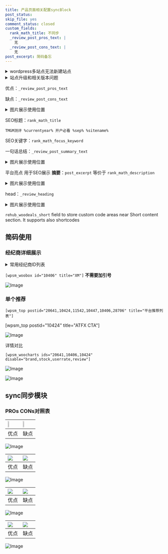 ```yaml
---
title: 产品页面相关配置syncBlock
post_status: 
skip_file: yes
comment_status: closed
custom_fields:
  rank_math_title: 不同步
  _review_post_pros_text: |
    无
  _review_post_cons_text: |
    无
post_excerpt: 简码备忘
---
```

<details><summary>wordpress多站点无法新建站点</summary>

<li>和报错需要清理cookies一样的原因</li>
<li>wp-config.php里面<code>define( 'SUBDOMAIN_INSTALL', false );//子域名安装</code></li>
<li>新建子站点是用<code>define( 'SUBDOMAIN_INSTALL', true);//子域名安装</code> 完成以后，改成<code>false</code></li>
</details>

<details><summary>站点升级和相关版本问题</summary>

<p>wordpress：5.9.9
woocommerce：7.5.1
出现问题的地方：主题选项里面>><strong>Product layout >>compact style</strong></p>
<p>如何出现没有用过的字段 导致无法保存。先导出配置 然后进行修改，后面再次恢复即可。</p>
<p>出现部分字段无法显示时，需要返回默认布局后，对产品进行保存就好了。</p>
<p></p>
</details>

优点：`_review_post_pros_text`

缺点：`_review_post_cons_text`

<details><summary>图片展示使用位置</summary>

<img src="https://prod-files-secure.s3.us-west-2.amazonaws.com/39ed1227-6d7d-4570-be36-9ccd4a2c4241/f51d3d83-55d4-4bdf-9604-f37ec77ab556/Untitled.png?X-Amz-Algorithm=AWS4-HMAC-SHA256&X-Amz-Content-Sha256=UNSIGNED-PAYLOAD&X-Amz-Credential=ASIAZI2LB4663LDB4ISK%2F20250621%2Fus-west-2%2Fs3%2Faws4_request&X-Amz-Date=20250621T045520Z&X-Amz-Expires=3600&X-Amz-Security-Token=IQoJb3JpZ2luX2VjEOP%2F%2F%2F%2F%2F%2F%2F%2F%2F%2FwEaCXVzLXdlc3QtMiJHMEUCIQC%2BbahHyEObDQ%2FuGxJ35v0MT8MgWu0iYaeTPqca99anqQIgP18AbRlgAkFveJaCU1MI%2BPRAfZ9oUanvdrLCngT0UnkqiAQIzP%2F%2F%2F%2F%2F%2F%2F%2F%2F%2FARAAGgw2Mzc0MjMxODM4MDUiDKcRATapfir9%2F%2BDEhircA5bWRH%2FWKWkbQt%2Fij56xSyyq2DqqtA1PmY1FIav6KHcPxD2DUdFWGfXQQXaq523tAIZSmbwLQrc2lNwnUG0lgVR236F4b7K74wuRobI0SnJLMj2KhI73ilN4F%2FR3ZXwz%2Ba4SwhWLn2QnIRMWj9c028jXrZb%2Bv2X%2B3Z2a1TYS5Djy4J1E%2FGtcAJpiIJxlqSFXcJF%2B1Wk13OV08eJL%2BEzw2RDqzyaCCySptBfun2Mp5cBfIs%2FI2YXs2FuTeB174ORft2E1p30GaCfae9%2BmTpCNLO%2B%2FhUbCxmJrPN3ylIkisZROlf8zRbhzAskI8VukAeGjIsHxJJIF82k%2FRvoJaAZneOJWIaRJo8QtRRCGntHNJ44VPfXYi1e6gDYPMnii5l7ch0nDBRSQGAajM2yrrjABbd2enUIXizk88SKBrJ7wivhjqRZmaLB4RrKVH2vVwHRu1%2BG1nCWP0Q55edEtMdc10YUEVd6yhJNreaS2aSIeU4Ngzp0cNOV9vacRenkVEMepi7xYQ9DguXQNfmHy0eGp9UY27T%2FvMaQD2ELTEF1K7FpxuXleHtav3NlXqOA%2F7iiuRNmmm7yppWTWEjWPcO6YJmeJ7R1o7VmISl8s7VEORdTfp%2FonpuvWctvKFPDtMIXA2MIGOqUBgYUB9Tr6V%2FgHn%2F3pm5YPkDyIQUqoYzaviOJPyV8B5t8z7zakyYetW0%2B0oiQ2kkAH6Pc0YZxiVNvaMvx8Rhriu3%2BjOFLku16o1OO0avVsixVPFbGGGPNsONNhoCtKuetNMmLcHmkNdmKH2NuHg1LYR52ZU0%2BNO6Fl7xQzwi6gRbFTJHHgAEX8YjAob2LqeWCqeAtnZZTPUbpQbOFQF80buDYLjrBf&X-Amz-Signature=eb63570a4159355fdb77d6726033023c22edeafa50e0fe1db252fbb8bd335f84&X-Amz-SignedHeaders=host&x-amz-checksum-mode=ENABLED&x-id=GetObject" alt="Image">
</details>

SEO标题：`rank_math_title`

`TMGM测评 %currentyear% 开户必看 %sep% %sitename%`

SEO关键字：`rank_math_focus_keyword`

一句话总结：`_review_post_summary_text`

<details><summary>图片展示使用位置</summary>

<img src="https://prod-files-secure.s3.us-west-2.amazonaws.com/39ed1227-6d7d-4570-be36-9ccd4a2c4241/4b96a922-296c-4f4e-8630-d1c870cbce01/Untitled.png?X-Amz-Algorithm=AWS4-HMAC-SHA256&X-Amz-Content-Sha256=UNSIGNED-PAYLOAD&X-Amz-Credential=ASIAZI2LB4666PHCNW4U%2F20250621%2Fus-west-2%2Fs3%2Faws4_request&X-Amz-Date=20250621T045520Z&X-Amz-Expires=3600&X-Amz-Security-Token=IQoJb3JpZ2luX2VjEOP%2F%2F%2F%2F%2F%2F%2F%2F%2F%2FwEaCXVzLXdlc3QtMiJHMEUCIQDnOMhjYy%2Fe5pDIJ3s7aD9Ph7Dv%2BT0DivCXooNBIixvQQIgCrvYNERw5v11R77Gvbh8zGUv%2FC0HQ8qI61%2Fy%2BjsIkI4qiAQIzP%2F%2F%2F%2F%2F%2F%2F%2F%2F%2FARAAGgw2Mzc0MjMxODM4MDUiDOL2pU1tntSJbfkWxircA7ARcnx6boYgfiJG%2B8KVeD5ZIIftHtfhrHql8djma7dPUDFzIYQSxM4Og5oaSQXgHAMuedQYyOQbTbp6wJA1lfaqFuOzaf2PQCX09rb33sTfM0r5KPVKvF4n%2BJmrA5VjBjlb1%2FmvOPksq3xwMa3QzvkCHbOB01Bg9n1471ZCgV%2BKOlihKDA6Md1Iccl9pYKyVz%2F0LXWot2e0uS4BOYNdtQbhOfYowuQMB0M%2BTC%2BSvWS0ZX6f%2Bjrr%2FfgyYY%2BJUnstp5fcgn5TJoyFZBabcyw%2BEHKWq03q7sUCH4mgyzSB0%2BjuVvPOyi8bZ2ZJlDoISFnRUngSMcUK5io8j9rQXi%2BkGI955AH%2BSrWT4otRcF7a6gINSxM3UvJFfhivAj%2FNWE1LeVGjl8k004qeOrZvPOSOGx501%2BcYIAfC07z1wDpY1WD1YIUHdQbtO9r%2BZOP%2BGlaW3fTtZk%2FyeAgbuZAOx5J5RN6zRXbywbnYb%2F4%2FbY5A9nGad6UaHaAiCxI2CrBoTsP4S1r9AMQIc4eXo0pb3W%2BeQVf2DyJCE%2FmEkZkmy6ISHHBBbWsCT3ONvjv0w7UGk3M7JRHl8SmN4LigWZ3urFrtB8WjM1ypMmBo67fJ%2F7QWd6ifQ200ldXn2OwMGcRSMLS%2F2MIGOqUBdm3y4jF5MkOW0wu5vnhzfNwiyUoFytWM7Hnnds1xTXEh9jDZMr0kmDkDt05NyqOBpquFOITbqI%2FOBpG%2BhsJMHSz6nmzX4m2bfBZJHs3uBp%2BlqwDl%2F%2BM8%2B5qt%2FSqYcakCE2B8uc5y2arDeg%2FCwEcDkvj7PvWGZD4sg7HEelHSkvlwrlPU%2BAJlxkCYWFRDYTm%2FPkupjyngU0gnTdqU21qfWahwxbTz&X-Amz-Signature=bdd9e339493a60dca730ce7dc607575661b2b5846dbaa3672776f10d5f00a116&X-Amz-SignedHeaders=host&x-amz-checksum-mode=ENABLED&x-id=GetObject" alt="Image">
</details>

平台亮点 用于SEO展示 **摘要**：`post_excerpt`  等价于 `rank_math_description`

<details><summary>图片展示使用位置</summary>

<img src="https://prod-files-secure.s3.us-west-2.amazonaws.com/39ed1227-6d7d-4570-be36-9ccd4a2c4241/1ee11f63-b60a-4dfe-a7a7-d58ff23b5d88/Untitled.png?X-Amz-Algorithm=AWS4-HMAC-SHA256&X-Amz-Content-Sha256=UNSIGNED-PAYLOAD&X-Amz-Credential=ASIAZI2LB466VPGQBG2G%2F20250621%2Fus-west-2%2Fs3%2Faws4_request&X-Amz-Date=20250621T045520Z&X-Amz-Expires=3600&X-Amz-Security-Token=IQoJb3JpZ2luX2VjEOP%2F%2F%2F%2F%2F%2F%2F%2F%2F%2FwEaCXVzLXdlc3QtMiJHMEUCIQCi4PhcG8cGNwEBDYl0CLXV6bdbAp7Boj14lQZjKYqXfQIgJk%2FEEMYyc7p2ymlAPLtnmBS4qawSz9S77ZHGbhDJfawqiAQIzP%2F%2F%2F%2F%2F%2F%2F%2F%2F%2FARAAGgw2Mzc0MjMxODM4MDUiDNf0O%2BFSuE%2BRROEYWSrcA9srKr8jIvAhDVkok7e7wZTMJaoKlqpX0jVL3lNzr3CAnYCQVGKISeprLoByhPcx4T3mWR6pantLmGtup%2FQqGT5kju%2FvJUwDHM%2Bxxo%2FsAbeonesvdw1ZUuSPNmmRLSxMLzcRlJOZGmqyT1Ssr1OAQjd9G04d2uS4srk5Y%2B5UAEzxGoyySDHeWeQxDkgel2SOM5kzY1SqojNk41vtero0WfbPH4ZJoKy9ouoTeVXaV53lkTBjZsS3sVfKfWwY32tXCjRVAmWTF%2B%2B9RklIPDXK73Jry4PBferY1nWJPfJ1URZ9NWqxTPd9TYk54sjS%2FFkqsko2r62zqKsejjT6uDc3bIJewNK0qJVZN66CAyyo%2FmM0Va0%2BK0CvNxPVI7K4cz29ww2rXY6G5WvKrMSVG0Ld96L%2FODjaJ8iFLYgVxXN440ilc%2BB7e0ZYp%2FLe0QMd01fA2v1n3JLOlWqwi3Vs0WXJ68592FGOOGR4LeJWCu7pCS32VHSTY1fV20rnw47jWtYv063h%2B4YF2rv7VJT647MY8%2F1zTYlyOG3zvOKHYmK9H1TvDf2oQpur5EcT0bzd9LXnQf9zGFL09q17dLv1Z63g%2BtlEjK6cqbpv5RWIPGSgrEB50lj3dQmbVZgsGhW3MIW%2F2MIGOqUBWMr0PEuEnI0gloxhUXh3cxiX9x10XuP66GtVcqjPAwN7WPl6snsAZZQ1n0K8enytrd12z8a8RE%2FXhAeLm30YQPhsCwFUGESO7wUnva8OOQ5GsKH5E8k60C5SiuR7U05sBPsqjHymCSvg7h3Vn50P8tPMKX3rcuq0%2BfALb6Cd%2FOj7YikBbFX%2BEO1RJvXSVEwpy8rE47ZR322KTqG%2BZYOqBeym3YBL&X-Amz-Signature=dd6d3de6231ba2e0045a83fb9f4529e367cac0bfb011d4abd5f74398179aa4e9&X-Amz-SignedHeaders=host&x-amz-checksum-mode=ENABLED&x-id=GetObject" alt="Image">
<img src="https://prod-files-secure.s3.us-west-2.amazonaws.com/39ed1227-6d7d-4570-be36-9ccd4a2c4241/ad4118b5-78d8-4fbe-801e-3b29b5d99c01/Untitled.png?X-Amz-Algorithm=AWS4-HMAC-SHA256&X-Amz-Content-Sha256=UNSIGNED-PAYLOAD&X-Amz-Credential=ASIAZI2LB466VPGQBG2G%2F20250621%2Fus-west-2%2Fs3%2Faws4_request&X-Amz-Date=20250621T045520Z&X-Amz-Expires=3600&X-Amz-Security-Token=IQoJb3JpZ2luX2VjEOP%2F%2F%2F%2F%2F%2F%2F%2F%2F%2FwEaCXVzLXdlc3QtMiJHMEUCIQCi4PhcG8cGNwEBDYl0CLXV6bdbAp7Boj14lQZjKYqXfQIgJk%2FEEMYyc7p2ymlAPLtnmBS4qawSz9S77ZHGbhDJfawqiAQIzP%2F%2F%2F%2F%2F%2F%2F%2F%2F%2FARAAGgw2Mzc0MjMxODM4MDUiDNf0O%2BFSuE%2BRROEYWSrcA9srKr8jIvAhDVkok7e7wZTMJaoKlqpX0jVL3lNzr3CAnYCQVGKISeprLoByhPcx4T3mWR6pantLmGtup%2FQqGT5kju%2FvJUwDHM%2Bxxo%2FsAbeonesvdw1ZUuSPNmmRLSxMLzcRlJOZGmqyT1Ssr1OAQjd9G04d2uS4srk5Y%2B5UAEzxGoyySDHeWeQxDkgel2SOM5kzY1SqojNk41vtero0WfbPH4ZJoKy9ouoTeVXaV53lkTBjZsS3sVfKfWwY32tXCjRVAmWTF%2B%2B9RklIPDXK73Jry4PBferY1nWJPfJ1URZ9NWqxTPd9TYk54sjS%2FFkqsko2r62zqKsejjT6uDc3bIJewNK0qJVZN66CAyyo%2FmM0Va0%2BK0CvNxPVI7K4cz29ww2rXY6G5WvKrMSVG0Ld96L%2FODjaJ8iFLYgVxXN440ilc%2BB7e0ZYp%2FLe0QMd01fA2v1n3JLOlWqwi3Vs0WXJ68592FGOOGR4LeJWCu7pCS32VHSTY1fV20rnw47jWtYv063h%2B4YF2rv7VJT647MY8%2F1zTYlyOG3zvOKHYmK9H1TvDf2oQpur5EcT0bzd9LXnQf9zGFL09q17dLv1Z63g%2BtlEjK6cqbpv5RWIPGSgrEB50lj3dQmbVZgsGhW3MIW%2F2MIGOqUBWMr0PEuEnI0gloxhUXh3cxiX9x10XuP66GtVcqjPAwN7WPl6snsAZZQ1n0K8enytrd12z8a8RE%2FXhAeLm30YQPhsCwFUGESO7wUnva8OOQ5GsKH5E8k60C5SiuR7U05sBPsqjHymCSvg7h3Vn50P8tPMKX3rcuq0%2BfALb6Cd%2FOj7YikBbFX%2BEO1RJvXSVEwpy8rE47ZR322KTqG%2BZYOqBeym3YBL&X-Amz-Signature=d3efc40976cd88d3ff1c4fbce299882648a087676a4cf1968b476576dc2b24d5&X-Amz-SignedHeaders=host&x-amz-checksum-mode=ENABLED&x-id=GetObject" alt="Image">
<img src="https://prod-files-secure.s3.us-west-2.amazonaws.com/39ed1227-6d7d-4570-be36-9ccd4a2c4241/a38cf7c9-a79c-4b64-9e94-13589fe0758b/Untitled.png?X-Amz-Algorithm=AWS4-HMAC-SHA256&X-Amz-Content-Sha256=UNSIGNED-PAYLOAD&X-Amz-Credential=ASIAZI2LB466VPGQBG2G%2F20250621%2Fus-west-2%2Fs3%2Faws4_request&X-Amz-Date=20250621T045520Z&X-Amz-Expires=3600&X-Amz-Security-Token=IQoJb3JpZ2luX2VjEOP%2F%2F%2F%2F%2F%2F%2F%2F%2F%2FwEaCXVzLXdlc3QtMiJHMEUCIQCi4PhcG8cGNwEBDYl0CLXV6bdbAp7Boj14lQZjKYqXfQIgJk%2FEEMYyc7p2ymlAPLtnmBS4qawSz9S77ZHGbhDJfawqiAQIzP%2F%2F%2F%2F%2F%2F%2F%2F%2F%2FARAAGgw2Mzc0MjMxODM4MDUiDNf0O%2BFSuE%2BRROEYWSrcA9srKr8jIvAhDVkok7e7wZTMJaoKlqpX0jVL3lNzr3CAnYCQVGKISeprLoByhPcx4T3mWR6pantLmGtup%2FQqGT5kju%2FvJUwDHM%2Bxxo%2FsAbeonesvdw1ZUuSPNmmRLSxMLzcRlJOZGmqyT1Ssr1OAQjd9G04d2uS4srk5Y%2B5UAEzxGoyySDHeWeQxDkgel2SOM5kzY1SqojNk41vtero0WfbPH4ZJoKy9ouoTeVXaV53lkTBjZsS3sVfKfWwY32tXCjRVAmWTF%2B%2B9RklIPDXK73Jry4PBferY1nWJPfJ1URZ9NWqxTPd9TYk54sjS%2FFkqsko2r62zqKsejjT6uDc3bIJewNK0qJVZN66CAyyo%2FmM0Va0%2BK0CvNxPVI7K4cz29ww2rXY6G5WvKrMSVG0Ld96L%2FODjaJ8iFLYgVxXN440ilc%2BB7e0ZYp%2FLe0QMd01fA2v1n3JLOlWqwi3Vs0WXJ68592FGOOGR4LeJWCu7pCS32VHSTY1fV20rnw47jWtYv063h%2B4YF2rv7VJT647MY8%2F1zTYlyOG3zvOKHYmK9H1TvDf2oQpur5EcT0bzd9LXnQf9zGFL09q17dLv1Z63g%2BtlEjK6cqbpv5RWIPGSgrEB50lj3dQmbVZgsGhW3MIW%2F2MIGOqUBWMr0PEuEnI0gloxhUXh3cxiX9x10XuP66GtVcqjPAwN7WPl6snsAZZQ1n0K8enytrd12z8a8RE%2FXhAeLm30YQPhsCwFUGESO7wUnva8OOQ5GsKH5E8k60C5SiuR7U05sBPsqjHymCSvg7h3Vn50P8tPMKX3rcuq0%2BfALb6Cd%2FOj7YikBbFX%2BEO1RJvXSVEwpy8rE47ZR322KTqG%2BZYOqBeym3YBL&X-Amz-Signature=b51eb6d31cc5f4e0f235cdcb5d40b9fc1c47fb1aa705b585b7259da119afc0c0&X-Amz-SignedHeaders=host&x-amz-checksum-mode=ENABLED&x-id=GetObject" alt="Image">
<img src="https://prod-files-secure.s3.us-west-2.amazonaws.com/39ed1227-6d7d-4570-be36-9ccd4a2c4241/7da6fc1e-d2ac-42ae-8c75-cb5749aa18f6/Untitled.png?X-Amz-Algorithm=AWS4-HMAC-SHA256&X-Amz-Content-Sha256=UNSIGNED-PAYLOAD&X-Amz-Credential=ASIAZI2LB466VPGQBG2G%2F20250621%2Fus-west-2%2Fs3%2Faws4_request&X-Amz-Date=20250621T045520Z&X-Amz-Expires=3600&X-Amz-Security-Token=IQoJb3JpZ2luX2VjEOP%2F%2F%2F%2F%2F%2F%2F%2F%2F%2FwEaCXVzLXdlc3QtMiJHMEUCIQCi4PhcG8cGNwEBDYl0CLXV6bdbAp7Boj14lQZjKYqXfQIgJk%2FEEMYyc7p2ymlAPLtnmBS4qawSz9S77ZHGbhDJfawqiAQIzP%2F%2F%2F%2F%2F%2F%2F%2F%2F%2FARAAGgw2Mzc0MjMxODM4MDUiDNf0O%2BFSuE%2BRROEYWSrcA9srKr8jIvAhDVkok7e7wZTMJaoKlqpX0jVL3lNzr3CAnYCQVGKISeprLoByhPcx4T3mWR6pantLmGtup%2FQqGT5kju%2FvJUwDHM%2Bxxo%2FsAbeonesvdw1ZUuSPNmmRLSxMLzcRlJOZGmqyT1Ssr1OAQjd9G04d2uS4srk5Y%2B5UAEzxGoyySDHeWeQxDkgel2SOM5kzY1SqojNk41vtero0WfbPH4ZJoKy9ouoTeVXaV53lkTBjZsS3sVfKfWwY32tXCjRVAmWTF%2B%2B9RklIPDXK73Jry4PBferY1nWJPfJ1URZ9NWqxTPd9TYk54sjS%2FFkqsko2r62zqKsejjT6uDc3bIJewNK0qJVZN66CAyyo%2FmM0Va0%2BK0CvNxPVI7K4cz29ww2rXY6G5WvKrMSVG0Ld96L%2FODjaJ8iFLYgVxXN440ilc%2BB7e0ZYp%2FLe0QMd01fA2v1n3JLOlWqwi3Vs0WXJ68592FGOOGR4LeJWCu7pCS32VHSTY1fV20rnw47jWtYv063h%2B4YF2rv7VJT647MY8%2F1zTYlyOG3zvOKHYmK9H1TvDf2oQpur5EcT0bzd9LXnQf9zGFL09q17dLv1Z63g%2BtlEjK6cqbpv5RWIPGSgrEB50lj3dQmbVZgsGhW3MIW%2F2MIGOqUBWMr0PEuEnI0gloxhUXh3cxiX9x10XuP66GtVcqjPAwN7WPl6snsAZZQ1n0K8enytrd12z8a8RE%2FXhAeLm30YQPhsCwFUGESO7wUnva8OOQ5GsKH5E8k60C5SiuR7U05sBPsqjHymCSvg7h3Vn50P8tPMKX3rcuq0%2BfALb6Cd%2FOj7YikBbFX%2BEO1RJvXSVEwpy8rE47ZR322KTqG%2BZYOqBeym3YBL&X-Amz-Signature=bce60ceaf23377e08bf3520dd90ea308b6e0b7b92f8ed4abba04e90765f569a9&X-Amz-SignedHeaders=host&x-amz-checksum-mode=ENABLED&x-id=GetObject" alt="Image">
<img src="https://prod-files-secure.s3.us-west-2.amazonaws.com/39ed1227-6d7d-4570-be36-9ccd4a2c4241/7e97f40a-eaee-47f5-b2f9-475f96808fa7/Untitled.png?X-Amz-Algorithm=AWS4-HMAC-SHA256&X-Amz-Content-Sha256=UNSIGNED-PAYLOAD&X-Amz-Credential=ASIAZI2LB466VPGQBG2G%2F20250621%2Fus-west-2%2Fs3%2Faws4_request&X-Amz-Date=20250621T045520Z&X-Amz-Expires=3600&X-Amz-Security-Token=IQoJb3JpZ2luX2VjEOP%2F%2F%2F%2F%2F%2F%2F%2F%2F%2FwEaCXVzLXdlc3QtMiJHMEUCIQCi4PhcG8cGNwEBDYl0CLXV6bdbAp7Boj14lQZjKYqXfQIgJk%2FEEMYyc7p2ymlAPLtnmBS4qawSz9S77ZHGbhDJfawqiAQIzP%2F%2F%2F%2F%2F%2F%2F%2F%2F%2FARAAGgw2Mzc0MjMxODM4MDUiDNf0O%2BFSuE%2BRROEYWSrcA9srKr8jIvAhDVkok7e7wZTMJaoKlqpX0jVL3lNzr3CAnYCQVGKISeprLoByhPcx4T3mWR6pantLmGtup%2FQqGT5kju%2FvJUwDHM%2Bxxo%2FsAbeonesvdw1ZUuSPNmmRLSxMLzcRlJOZGmqyT1Ssr1OAQjd9G04d2uS4srk5Y%2B5UAEzxGoyySDHeWeQxDkgel2SOM5kzY1SqojNk41vtero0WfbPH4ZJoKy9ouoTeVXaV53lkTBjZsS3sVfKfWwY32tXCjRVAmWTF%2B%2B9RklIPDXK73Jry4PBferY1nWJPfJ1URZ9NWqxTPd9TYk54sjS%2FFkqsko2r62zqKsejjT6uDc3bIJewNK0qJVZN66CAyyo%2FmM0Va0%2BK0CvNxPVI7K4cz29ww2rXY6G5WvKrMSVG0Ld96L%2FODjaJ8iFLYgVxXN440ilc%2BB7e0ZYp%2FLe0QMd01fA2v1n3JLOlWqwi3Vs0WXJ68592FGOOGR4LeJWCu7pCS32VHSTY1fV20rnw47jWtYv063h%2B4YF2rv7VJT647MY8%2F1zTYlyOG3zvOKHYmK9H1TvDf2oQpur5EcT0bzd9LXnQf9zGFL09q17dLv1Z63g%2BtlEjK6cqbpv5RWIPGSgrEB50lj3dQmbVZgsGhW3MIW%2F2MIGOqUBWMr0PEuEnI0gloxhUXh3cxiX9x10XuP66GtVcqjPAwN7WPl6snsAZZQ1n0K8enytrd12z8a8RE%2FXhAeLm30YQPhsCwFUGESO7wUnva8OOQ5GsKH5E8k60C5SiuR7U05sBPsqjHymCSvg7h3Vn50P8tPMKX3rcuq0%2BfALb6Cd%2FOj7YikBbFX%2BEO1RJvXSVEwpy8rE47ZR322KTqG%2BZYOqBeym3YBL&X-Amz-Signature=29348cba40dd12811a8940ceb64e84128e94044e3ab3216cc124abff9ed0e519&X-Amz-SignedHeaders=host&x-amz-checksum-mode=ENABLED&x-id=GetObject" alt="Image">
</details>

head：`_review_heading`

<details><summary>图片展示使用位置</summary>

<img src="https://prod-files-secure.s3.us-west-2.amazonaws.com/39ed1227-6d7d-4570-be36-9ccd4a2c4241/3a4650ad-9887-415c-889a-edd51fa54f27/Untitled.png?X-Amz-Algorithm=AWS4-HMAC-SHA256&X-Amz-Content-Sha256=UNSIGNED-PAYLOAD&X-Amz-Credential=ASIAZI2LB4667MDX2G5I%2F20250621%2Fus-west-2%2Fs3%2Faws4_request&X-Amz-Date=20250621T045521Z&X-Amz-Expires=3600&X-Amz-Security-Token=IQoJb3JpZ2luX2VjEOP%2F%2F%2F%2F%2F%2F%2F%2F%2F%2FwEaCXVzLXdlc3QtMiJGMEQCIFIVYc52L20Z2KSOxSVdIM%2B2Di0GIblV6MkMRtolBMRoAiBwokK6hcrnJgypuNAgDGRvRYwCWeoNpLR48hGLhtz%2BXiqIBAjM%2F%2F%2F%2F%2F%2F%2F%2F%2F%2F8BEAAaDDYzNzQyMzE4MzgwNSIM3qjiSoAMBTNCJRf5KtwDNLPNmRucPd65EpfCoDtWy%2FJvBDSpDSrrXJodTMU%2FVNngAUgkCUOVQ66%2FBVEhsBmw2Vx3YeA0bpnqtniqrAdc8mOVyo%2BhqhCJRBHu%2Fq6EQi4fzWLi%2B7XtfZyTialgGlrT5Vz3EpbndKi3pFGsppwTQMbPLX4o%2F9qWxhBGmLNGhVt0VGPezF67mbWZykvmOXe9G87eHnfo5Z0qTn1paxJKCUeRAOlL7cmCZwChxsWhQhbONlpK9FbR%2FORZlhvBZ%2B5PuBNhLiBztn%2FyQR3BIM9IqgTeh4oceFUayuctDOolXKG5n%2BV4S51NIvMU8ZZI7g9C0tnYYHzFjw%2Bk8q7Qz%2B2zHgjMPNFuSfX9XAtWD470Szv5r4S6Yw85ui0xcZg4WvPO6HSs%2BtU2mpdSYW4TCSjeuW9DWjdtv8N%2BANHv9m%2B7y26vYyttP3MfICE2yxgeWh7idD8aE57lCLlD068fllqMXoFdSJqTHHbWC7wIU0vwQAGmnWbYlY2wPsAY%2B6R7hrPDvWlByBmQMV0%2Bjx1V%2BwEgP9PH6bRyyp3vPnJPBvTR%2FO%2F0KmQsbW%2B10hPrBPpHOsHUeGkQFES7OYZ2rY8dNHnsjIuJlRvB8GKJhNp%2FIuTeksrQG9fl1qWsepPQyOIw8L%2FYwgY6pgGpqCrwVmhYNNVuFqryn2EAIEkxVwUupTRfp6UJxqcaJhPorDq3BiupC5KUG2vUaHEZYnhY6CgN4PH9%2Fpg9p7ErchgzMRHMBcdU2LElywXulmd%2BLNdPFXrKGA3CD%2FfLu7uh8IfKCG0dDt78XoDeJouok59%2FcpQFrp16eqNOfOM6Tr1CM86Is4xnY%2BVhX1VZDvL7f3Hehvn9uSRmhMvzlnN6L6AhMdQD&X-Amz-Signature=c388d4c1684261fcca30a8d7d7e5799d1d032eadfcd7643b0db394ed2fefc73c&X-Amz-SignedHeaders=host&x-amz-checksum-mode=ENABLED&x-id=GetObject" alt="Image">
</details>

`rehub_woodeals_short`	field to store custom code areas near Short content section. It supports also shortcodes



## 简码使用

### 经纪商详细展示

<details><summary>常用经纪商ID列表</summary>

<pre><code class="php">嘉盛 ===> 20641  [wpsm_woobox id="20641" title="嘉盛"]
易信easymarkets ===> 11542  [wpsm_woobox id="11542" title="易信easymarkets"]
ATFX外汇 ===> 10424  [wpsm_woobox id="10424" title="ATFX"]
XM ===> 10406  [wpsm_woobox id="10406" title="XM"]
TMGM ===> 29622  [wpsm_woobox id="29622" title="TMGM"]
HYCM ===> 10447  [wpsm_woobox id="10447" title="HYCM"]
fpmarkets澳福外汇 ===> 20639  [wpsm_woobox id="20639" title="fpmarkets澳福外汇"]</code></pre>
</details>

`[wpsm_woobox id="10406" title="XM"]` **不需要加引号**

![Image](https://prod-files-secure.s3.us-west-2.amazonaws.com/39ed1227-6d7d-4570-be36-9ccd4a2c4241/4f898f9d-0fa7-4e43-acd3-ac6bc7be575a/Untitled.png?X-Amz-Algorithm=AWS4-HMAC-SHA256&X-Amz-Content-Sha256=UNSIGNED-PAYLOAD&X-Amz-Credential=ASIAZI2LB466SVRFMY6N%2F20250621%2Fus-west-2%2Fs3%2Faws4_request&X-Amz-Date=20250621T045518Z&X-Amz-Expires=3600&X-Amz-Security-Token=IQoJb3JpZ2luX2VjEOP%2F%2F%2F%2F%2F%2F%2F%2F%2F%2FwEaCXVzLXdlc3QtMiJGMEQCIFFcXGgNjF0feGXs59zUKXgeIZOjUpnvaxMA%2Ftm6kFtAAiAeWrYAePr%2BP9UoawI%2BzutVE62R6qS6ekvyR4Y3fOJAGiqIBAjM%2F%2F%2F%2F%2F%2F%2F%2F%2F%2F8BEAAaDDYzNzQyMzE4MzgwNSIMQxTmGkQDXjPkgZVSKtwDXzKN8Fo2EvJu4XQQjxgrM5DUAcyBiFD7S%2B%2BuE4V3IhqnsljLj%2Bv4RGXqTt2kN9%2FMd8xncJ2J4prsY4%2BlTab0LiYmy54l8VsRswX2gzVHVnIl8yIqchu9vu64Yit5lsJH93zDfwgocHgmMOgzpsi0KpzqCI6%2B5EXOQmaPanuLEoN0UFmbtQuKkZzymXgb4wYsA21hTa3lrXHJfeFGOLOozLooRLQqhh2h4eRNB9%2Bc7W%2BsXMIxGsb8Yg1LU3cNHwHxGo4FEcOPW8HSpSMp13QKk4DYD5rHDQmPnxHs6xbITSSVRM%2Fbfv2WD4kkDcM9V4n3FZA9ibHN7EO2aexe0pVAGB94CbNCtN%2Fp5ao6WUoqFKda8n3vLJD%2FXj%2F1jLo4iuGZvJ%2FHMTPGOgDKvJ7nayx7KegmFDZNwSzjzCgP6geQnHruqb5UzACRv2YMAD2GsyUi3f3bUe%2BNepTJ0jcDcWYTv1HWGuYgrGg%2F0Qa%2BsKoxkDESKHnLmuEOcWvtzqh3cx7TWu%2B1NQ2s4j0A%2FEzNVJFFQJqR48Zd%2BI00ETq8k79rljF7CpE1H4TG54ecfGYFRZYOMixGedU6bjCokXh2AlwmPvA9iHCfN3KJYSMw0aDsWLf3FBobTrjR%2Bu3aJTIws7%2FYwgY6pgGEc%2ByBFYFTz3g5cyToaHyztLz%2FYtLHyOR7j%2ByrKzP9bUcnFLSSbhG3PFXdQf6d3956%2B377gOLKt57FrY3%2Fcg%2BkF7f1dg0dKSBy3SABNKwYag%2BLfI2lFYbTvKztQske%2F6lIkuZxmXo4TVv0UaSrrPQyM4Hr0MAXvAVsvRc3kBOreeI7TcKlalI75Y3D0abZNWlw%2FA4BjOI2xU6GB8dmtzArdvNaE5z9&X-Amz-Signature=6909ee074b8c4a2540a5fad46bc55571a7f296d47195675c5503b7b8da8da916&X-Amz-SignedHeaders=host&x-amz-checksum-mode=ENABLED&x-id=GetObject)

### 单个推荐
`[wpsm_top postid="20641,10424,11542,10447,10406,28706" title="平台推荐列表"]`

[wpsm_top postid="10424" title="ATFX CTA"]

![Image](https://prod-files-secure.s3.us-west-2.amazonaws.com/39ed1227-6d7d-4570-be36-9ccd4a2c4241/5ac620dc-51a8-48b6-b55d-91f47299193c/Untitled.png?X-Amz-Algorithm=AWS4-HMAC-SHA256&X-Amz-Content-Sha256=UNSIGNED-PAYLOAD&X-Amz-Credential=ASIAZI2LB466SVRFMY6N%2F20250621%2Fus-west-2%2Fs3%2Faws4_request&X-Amz-Date=20250621T045518Z&X-Amz-Expires=3600&X-Amz-Security-Token=IQoJb3JpZ2luX2VjEOP%2F%2F%2F%2F%2F%2F%2F%2F%2F%2FwEaCXVzLXdlc3QtMiJGMEQCIFFcXGgNjF0feGXs59zUKXgeIZOjUpnvaxMA%2Ftm6kFtAAiAeWrYAePr%2BP9UoawI%2BzutVE62R6qS6ekvyR4Y3fOJAGiqIBAjM%2F%2F%2F%2F%2F%2F%2F%2F%2F%2F8BEAAaDDYzNzQyMzE4MzgwNSIMQxTmGkQDXjPkgZVSKtwDXzKN8Fo2EvJu4XQQjxgrM5DUAcyBiFD7S%2B%2BuE4V3IhqnsljLj%2Bv4RGXqTt2kN9%2FMd8xncJ2J4prsY4%2BlTab0LiYmy54l8VsRswX2gzVHVnIl8yIqchu9vu64Yit5lsJH93zDfwgocHgmMOgzpsi0KpzqCI6%2B5EXOQmaPanuLEoN0UFmbtQuKkZzymXgb4wYsA21hTa3lrXHJfeFGOLOozLooRLQqhh2h4eRNB9%2Bc7W%2BsXMIxGsb8Yg1LU3cNHwHxGo4FEcOPW8HSpSMp13QKk4DYD5rHDQmPnxHs6xbITSSVRM%2Fbfv2WD4kkDcM9V4n3FZA9ibHN7EO2aexe0pVAGB94CbNCtN%2Fp5ao6WUoqFKda8n3vLJD%2FXj%2F1jLo4iuGZvJ%2FHMTPGOgDKvJ7nayx7KegmFDZNwSzjzCgP6geQnHruqb5UzACRv2YMAD2GsyUi3f3bUe%2BNepTJ0jcDcWYTv1HWGuYgrGg%2F0Qa%2BsKoxkDESKHnLmuEOcWvtzqh3cx7TWu%2B1NQ2s4j0A%2FEzNVJFFQJqR48Zd%2BI00ETq8k79rljF7CpE1H4TG54ecfGYFRZYOMixGedU6bjCokXh2AlwmPvA9iHCfN3KJYSMw0aDsWLf3FBobTrjR%2Bu3aJTIws7%2FYwgY6pgGEc%2ByBFYFTz3g5cyToaHyztLz%2FYtLHyOR7j%2ByrKzP9bUcnFLSSbhG3PFXdQf6d3956%2B377gOLKt57FrY3%2Fcg%2BkF7f1dg0dKSBy3SABNKwYag%2BLfI2lFYbTvKztQske%2F6lIkuZxmXo4TVv0UaSrrPQyM4Hr0MAXvAVsvRc3kBOreeI7TcKlalI75Y3D0abZNWlw%2FA4BjOI2xU6GB8dmtzArdvNaE5z9&X-Amz-Signature=6f36c71e2c64ce1924b20236ac5aed415542955a9af15a8d2329fcb206df95e6&X-Amz-SignedHeaders=host&x-amz-checksum-mode=ENABLED&x-id=GetObject)

详情对比

`[wpsm_woocharts ids="20641,10406,10424" disable="brand,stock,userrate,review"]`

![Image](https://prod-files-secure.s3.us-west-2.amazonaws.com/39ed1227-6d7d-4570-be36-9ccd4a2c4241/bf3ba45f-b9f3-4295-8aef-b4a495fd25f4/Untitled.png?X-Amz-Algorithm=AWS4-HMAC-SHA256&X-Amz-Content-Sha256=UNSIGNED-PAYLOAD&X-Amz-Credential=ASIAZI2LB466SVRFMY6N%2F20250621%2Fus-west-2%2Fs3%2Faws4_request&X-Amz-Date=20250621T045518Z&X-Amz-Expires=3600&X-Amz-Security-Token=IQoJb3JpZ2luX2VjEOP%2F%2F%2F%2F%2F%2F%2F%2F%2F%2FwEaCXVzLXdlc3QtMiJGMEQCIFFcXGgNjF0feGXs59zUKXgeIZOjUpnvaxMA%2Ftm6kFtAAiAeWrYAePr%2BP9UoawI%2BzutVE62R6qS6ekvyR4Y3fOJAGiqIBAjM%2F%2F%2F%2F%2F%2F%2F%2F%2F%2F8BEAAaDDYzNzQyMzE4MzgwNSIMQxTmGkQDXjPkgZVSKtwDXzKN8Fo2EvJu4XQQjxgrM5DUAcyBiFD7S%2B%2BuE4V3IhqnsljLj%2Bv4RGXqTt2kN9%2FMd8xncJ2J4prsY4%2BlTab0LiYmy54l8VsRswX2gzVHVnIl8yIqchu9vu64Yit5lsJH93zDfwgocHgmMOgzpsi0KpzqCI6%2B5EXOQmaPanuLEoN0UFmbtQuKkZzymXgb4wYsA21hTa3lrXHJfeFGOLOozLooRLQqhh2h4eRNB9%2Bc7W%2BsXMIxGsb8Yg1LU3cNHwHxGo4FEcOPW8HSpSMp13QKk4DYD5rHDQmPnxHs6xbITSSVRM%2Fbfv2WD4kkDcM9V4n3FZA9ibHN7EO2aexe0pVAGB94CbNCtN%2Fp5ao6WUoqFKda8n3vLJD%2FXj%2F1jLo4iuGZvJ%2FHMTPGOgDKvJ7nayx7KegmFDZNwSzjzCgP6geQnHruqb5UzACRv2YMAD2GsyUi3f3bUe%2BNepTJ0jcDcWYTv1HWGuYgrGg%2F0Qa%2BsKoxkDESKHnLmuEOcWvtzqh3cx7TWu%2B1NQ2s4j0A%2FEzNVJFFQJqR48Zd%2BI00ETq8k79rljF7CpE1H4TG54ecfGYFRZYOMixGedU6bjCokXh2AlwmPvA9iHCfN3KJYSMw0aDsWLf3FBobTrjR%2Bu3aJTIws7%2FYwgY6pgGEc%2ByBFYFTz3g5cyToaHyztLz%2FYtLHyOR7j%2ByrKzP9bUcnFLSSbhG3PFXdQf6d3956%2B377gOLKt57FrY3%2Fcg%2BkF7f1dg0dKSBy3SABNKwYag%2BLfI2lFYbTvKztQske%2F6lIkuZxmXo4TVv0UaSrrPQyM4Hr0MAXvAVsvRc3kBOreeI7TcKlalI75Y3D0abZNWlw%2FA4BjOI2xU6GB8dmtzArdvNaE5z9&X-Amz-Signature=93b977e9e25ae137d246348007ba74e470cf22b7b2b5f1d5112a105158d4fce8&X-Amz-SignedHeaders=host&x-amz-checksum-mode=ENABLED&x-id=GetObject)

![Image](https://prod-files-secure.s3.us-west-2.amazonaws.com/39ed1227-6d7d-4570-be36-9ccd4a2c4241/30bc56ef-f383-4b48-9768-2ebc9e436ec0/Untitled.png?X-Amz-Algorithm=AWS4-HMAC-SHA256&X-Amz-Content-Sha256=UNSIGNED-PAYLOAD&X-Amz-Credential=ASIAZI2LB466SVRFMY6N%2F20250621%2Fus-west-2%2Fs3%2Faws4_request&X-Amz-Date=20250621T045518Z&X-Amz-Expires=3600&X-Amz-Security-Token=IQoJb3JpZ2luX2VjEOP%2F%2F%2F%2F%2F%2F%2F%2F%2F%2FwEaCXVzLXdlc3QtMiJGMEQCIFFcXGgNjF0feGXs59zUKXgeIZOjUpnvaxMA%2Ftm6kFtAAiAeWrYAePr%2BP9UoawI%2BzutVE62R6qS6ekvyR4Y3fOJAGiqIBAjM%2F%2F%2F%2F%2F%2F%2F%2F%2F%2F8BEAAaDDYzNzQyMzE4MzgwNSIMQxTmGkQDXjPkgZVSKtwDXzKN8Fo2EvJu4XQQjxgrM5DUAcyBiFD7S%2B%2BuE4V3IhqnsljLj%2Bv4RGXqTt2kN9%2FMd8xncJ2J4prsY4%2BlTab0LiYmy54l8VsRswX2gzVHVnIl8yIqchu9vu64Yit5lsJH93zDfwgocHgmMOgzpsi0KpzqCI6%2B5EXOQmaPanuLEoN0UFmbtQuKkZzymXgb4wYsA21hTa3lrXHJfeFGOLOozLooRLQqhh2h4eRNB9%2Bc7W%2BsXMIxGsb8Yg1LU3cNHwHxGo4FEcOPW8HSpSMp13QKk4DYD5rHDQmPnxHs6xbITSSVRM%2Fbfv2WD4kkDcM9V4n3FZA9ibHN7EO2aexe0pVAGB94CbNCtN%2Fp5ao6WUoqFKda8n3vLJD%2FXj%2F1jLo4iuGZvJ%2FHMTPGOgDKvJ7nayx7KegmFDZNwSzjzCgP6geQnHruqb5UzACRv2YMAD2GsyUi3f3bUe%2BNepTJ0jcDcWYTv1HWGuYgrGg%2F0Qa%2BsKoxkDESKHnLmuEOcWvtzqh3cx7TWu%2B1NQ2s4j0A%2FEzNVJFFQJqR48Zd%2BI00ETq8k79rljF7CpE1H4TG54ecfGYFRZYOMixGedU6bjCokXh2AlwmPvA9iHCfN3KJYSMw0aDsWLf3FBobTrjR%2Bu3aJTIws7%2FYwgY6pgGEc%2ByBFYFTz3g5cyToaHyztLz%2FYtLHyOR7j%2ByrKzP9bUcnFLSSbhG3PFXdQf6d3956%2B377gOLKt57FrY3%2Fcg%2BkF7f1dg0dKSBy3SABNKwYag%2BLfI2lFYbTvKztQske%2F6lIkuZxmXo4TVv0UaSrrPQyM4Hr0MAXvAVsvRc3kBOreeI7TcKlalI75Y3D0abZNWlw%2FA4BjOI2xU6GB8dmtzArdvNaE5z9&X-Amz-Signature=14b2d23e204619a7b45470cc243e3bf01e1165c69bff596a52ab95ef4aa5401b&X-Amz-SignedHeaders=host&x-amz-checksum-mode=ENABLED&x-id=GetObject)

## sync同步模块

### PROs CONs对照表

| <img src="https://cdn.ifttt.fun/gh/jarlin8/OSS@main/icons/customize/pros.svg" height="auto" width="37.3%"> | <img src="https://cdn.ifttt.fun/gh/jarlin8/OSS@main/icons/customize/cons.svg" height="auto" width="28.8%"> |
| :--- | :--- |
| 优点 | 缺点 |

![Image](https://prod-files-secure.s3.us-west-2.amazonaws.com/39ed1227-6d7d-4570-be36-9ccd4a2c4241/8742b755-dfb5-4004-9a5f-d6e561664bd8/Untitled.png?X-Amz-Algorithm=AWS4-HMAC-SHA256&X-Amz-Content-Sha256=UNSIGNED-PAYLOAD&X-Amz-Credential=ASIAZI2LB466SVRFMY6N%2F20250621%2Fus-west-2%2Fs3%2Faws4_request&X-Amz-Date=20250621T045518Z&X-Amz-Expires=3600&X-Amz-Security-Token=IQoJb3JpZ2luX2VjEOP%2F%2F%2F%2F%2F%2F%2F%2F%2F%2FwEaCXVzLXdlc3QtMiJGMEQCIFFcXGgNjF0feGXs59zUKXgeIZOjUpnvaxMA%2Ftm6kFtAAiAeWrYAePr%2BP9UoawI%2BzutVE62R6qS6ekvyR4Y3fOJAGiqIBAjM%2F%2F%2F%2F%2F%2F%2F%2F%2F%2F8BEAAaDDYzNzQyMzE4MzgwNSIMQxTmGkQDXjPkgZVSKtwDXzKN8Fo2EvJu4XQQjxgrM5DUAcyBiFD7S%2B%2BuE4V3IhqnsljLj%2Bv4RGXqTt2kN9%2FMd8xncJ2J4prsY4%2BlTab0LiYmy54l8VsRswX2gzVHVnIl8yIqchu9vu64Yit5lsJH93zDfwgocHgmMOgzpsi0KpzqCI6%2B5EXOQmaPanuLEoN0UFmbtQuKkZzymXgb4wYsA21hTa3lrXHJfeFGOLOozLooRLQqhh2h4eRNB9%2Bc7W%2BsXMIxGsb8Yg1LU3cNHwHxGo4FEcOPW8HSpSMp13QKk4DYD5rHDQmPnxHs6xbITSSVRM%2Fbfv2WD4kkDcM9V4n3FZA9ibHN7EO2aexe0pVAGB94CbNCtN%2Fp5ao6WUoqFKda8n3vLJD%2FXj%2F1jLo4iuGZvJ%2FHMTPGOgDKvJ7nayx7KegmFDZNwSzjzCgP6geQnHruqb5UzACRv2YMAD2GsyUi3f3bUe%2BNepTJ0jcDcWYTv1HWGuYgrGg%2F0Qa%2BsKoxkDESKHnLmuEOcWvtzqh3cx7TWu%2B1NQ2s4j0A%2FEzNVJFFQJqR48Zd%2BI00ETq8k79rljF7CpE1H4TG54ecfGYFRZYOMixGedU6bjCokXh2AlwmPvA9iHCfN3KJYSMw0aDsWLf3FBobTrjR%2Bu3aJTIws7%2FYwgY6pgGEc%2ByBFYFTz3g5cyToaHyztLz%2FYtLHyOR7j%2ByrKzP9bUcnFLSSbhG3PFXdQf6d3956%2B377gOLKt57FrY3%2Fcg%2BkF7f1dg0dKSBy3SABNKwYag%2BLfI2lFYbTvKztQske%2F6lIkuZxmXo4TVv0UaSrrPQyM4Hr0MAXvAVsvRc3kBOreeI7TcKlalI75Y3D0abZNWlw%2FA4BjOI2xU6GB8dmtzArdvNaE5z9&X-Amz-Signature=a0fcfda9d26e02ef0a5193efd5d72a920412bde68644c074e4c74a72dde98b01&X-Amz-SignedHeaders=host&x-amz-checksum-mode=ENABLED&x-id=GetObject)

| <img src="https://cdn.ifttt.fun/gh/jarlin8/OSS@main/icons/customize/pros1.svg" height="auto"> | <img src="https://cdn.ifttt.fun/gh/jarlin8/OSS@main/icons/customize/cons1.svg" height="auto"> |
| :--- | :--- |
| 优点 | 缺点 |

![Image](https://prod-files-secure.s3.us-west-2.amazonaws.com/39ed1227-6d7d-4570-be36-9ccd4a2c4241/806358f8-c9c4-4e17-bb35-c6c76a5397a5/Untitled.png?X-Amz-Algorithm=AWS4-HMAC-SHA256&X-Amz-Content-Sha256=UNSIGNED-PAYLOAD&X-Amz-Credential=ASIAZI2LB466SVRFMY6N%2F20250621%2Fus-west-2%2Fs3%2Faws4_request&X-Amz-Date=20250621T045518Z&X-Amz-Expires=3600&X-Amz-Security-Token=IQoJb3JpZ2luX2VjEOP%2F%2F%2F%2F%2F%2F%2F%2F%2F%2FwEaCXVzLXdlc3QtMiJGMEQCIFFcXGgNjF0feGXs59zUKXgeIZOjUpnvaxMA%2Ftm6kFtAAiAeWrYAePr%2BP9UoawI%2BzutVE62R6qS6ekvyR4Y3fOJAGiqIBAjM%2F%2F%2F%2F%2F%2F%2F%2F%2F%2F8BEAAaDDYzNzQyMzE4MzgwNSIMQxTmGkQDXjPkgZVSKtwDXzKN8Fo2EvJu4XQQjxgrM5DUAcyBiFD7S%2B%2BuE4V3IhqnsljLj%2Bv4RGXqTt2kN9%2FMd8xncJ2J4prsY4%2BlTab0LiYmy54l8VsRswX2gzVHVnIl8yIqchu9vu64Yit5lsJH93zDfwgocHgmMOgzpsi0KpzqCI6%2B5EXOQmaPanuLEoN0UFmbtQuKkZzymXgb4wYsA21hTa3lrXHJfeFGOLOozLooRLQqhh2h4eRNB9%2Bc7W%2BsXMIxGsb8Yg1LU3cNHwHxGo4FEcOPW8HSpSMp13QKk4DYD5rHDQmPnxHs6xbITSSVRM%2Fbfv2WD4kkDcM9V4n3FZA9ibHN7EO2aexe0pVAGB94CbNCtN%2Fp5ao6WUoqFKda8n3vLJD%2FXj%2F1jLo4iuGZvJ%2FHMTPGOgDKvJ7nayx7KegmFDZNwSzjzCgP6geQnHruqb5UzACRv2YMAD2GsyUi3f3bUe%2BNepTJ0jcDcWYTv1HWGuYgrGg%2F0Qa%2BsKoxkDESKHnLmuEOcWvtzqh3cx7TWu%2B1NQ2s4j0A%2FEzNVJFFQJqR48Zd%2BI00ETq8k79rljF7CpE1H4TG54ecfGYFRZYOMixGedU6bjCokXh2AlwmPvA9iHCfN3KJYSMw0aDsWLf3FBobTrjR%2Bu3aJTIws7%2FYwgY6pgGEc%2ByBFYFTz3g5cyToaHyztLz%2FYtLHyOR7j%2ByrKzP9bUcnFLSSbhG3PFXdQf6d3956%2B377gOLKt57FrY3%2Fcg%2BkF7f1dg0dKSBy3SABNKwYag%2BLfI2lFYbTvKztQske%2F6lIkuZxmXo4TVv0UaSrrPQyM4Hr0MAXvAVsvRc3kBOreeI7TcKlalI75Y3D0abZNWlw%2FA4BjOI2xU6GB8dmtzArdvNaE5z9&X-Amz-Signature=4725834e806de1e87b18c4299b8930302fbe416bd5a59d4fddfdea6d136ea5b4&X-Amz-SignedHeaders=host&x-amz-checksum-mode=ENABLED&x-id=GetObject)

| <img src="https://cdn.ifttt.fun/gh/jarlin8/OSS@main/icons/customize/pros2.svg" height="auto"> | <img src="https://cdn.ifttt.fun/gh/jarlin8/OSS@main/icons/customize/cons2.svg" height="auto"> |
| :--- | :--- |
| 优点 | 缺点 |

![Image](https://prod-files-secure.s3.us-west-2.amazonaws.com/39ed1227-6d7d-4570-be36-9ccd4a2c4241/a9245ec9-70dd-4005-b534-0d54315fc5f3/Untitled.png?X-Amz-Algorithm=AWS4-HMAC-SHA256&X-Amz-Content-Sha256=UNSIGNED-PAYLOAD&X-Amz-Credential=ASIAZI2LB466SVRFMY6N%2F20250621%2Fus-west-2%2Fs3%2Faws4_request&X-Amz-Date=20250621T045518Z&X-Amz-Expires=3600&X-Amz-Security-Token=IQoJb3JpZ2luX2VjEOP%2F%2F%2F%2F%2F%2F%2F%2F%2F%2FwEaCXVzLXdlc3QtMiJGMEQCIFFcXGgNjF0feGXs59zUKXgeIZOjUpnvaxMA%2Ftm6kFtAAiAeWrYAePr%2BP9UoawI%2BzutVE62R6qS6ekvyR4Y3fOJAGiqIBAjM%2F%2F%2F%2F%2F%2F%2F%2F%2F%2F8BEAAaDDYzNzQyMzE4MzgwNSIMQxTmGkQDXjPkgZVSKtwDXzKN8Fo2EvJu4XQQjxgrM5DUAcyBiFD7S%2B%2BuE4V3IhqnsljLj%2Bv4RGXqTt2kN9%2FMd8xncJ2J4prsY4%2BlTab0LiYmy54l8VsRswX2gzVHVnIl8yIqchu9vu64Yit5lsJH93zDfwgocHgmMOgzpsi0KpzqCI6%2B5EXOQmaPanuLEoN0UFmbtQuKkZzymXgb4wYsA21hTa3lrXHJfeFGOLOozLooRLQqhh2h4eRNB9%2Bc7W%2BsXMIxGsb8Yg1LU3cNHwHxGo4FEcOPW8HSpSMp13QKk4DYD5rHDQmPnxHs6xbITSSVRM%2Fbfv2WD4kkDcM9V4n3FZA9ibHN7EO2aexe0pVAGB94CbNCtN%2Fp5ao6WUoqFKda8n3vLJD%2FXj%2F1jLo4iuGZvJ%2FHMTPGOgDKvJ7nayx7KegmFDZNwSzjzCgP6geQnHruqb5UzACRv2YMAD2GsyUi3f3bUe%2BNepTJ0jcDcWYTv1HWGuYgrGg%2F0Qa%2BsKoxkDESKHnLmuEOcWvtzqh3cx7TWu%2B1NQ2s4j0A%2FEzNVJFFQJqR48Zd%2BI00ETq8k79rljF7CpE1H4TG54ecfGYFRZYOMixGedU6bjCokXh2AlwmPvA9iHCfN3KJYSMw0aDsWLf3FBobTrjR%2Bu3aJTIws7%2FYwgY6pgGEc%2ByBFYFTz3g5cyToaHyztLz%2FYtLHyOR7j%2ByrKzP9bUcnFLSSbhG3PFXdQf6d3956%2B377gOLKt57FrY3%2Fcg%2BkF7f1dg0dKSBy3SABNKwYag%2BLfI2lFYbTvKztQske%2F6lIkuZxmXo4TVv0UaSrrPQyM4Hr0MAXvAVsvRc3kBOreeI7TcKlalI75Y3D0abZNWlw%2FA4BjOI2xU6GB8dmtzArdvNaE5z9&X-Amz-Signature=0b5b2d4eed7bc62b0a1ed3991c062062a8247465edc0fda5ba6d2f2ce9ba26ff&X-Amz-SignedHeaders=host&x-amz-checksum-mode=ENABLED&x-id=GetObject)

| <img src="https://cdn.ifttt.fun/gh/jarlin8/OSS@main/icons/customize/pros3.svg" height="auto"> | <img src="https://cdn.ifttt.fun/gh/jarlin8/OSS@main/icons/customize/cons3.svg" height="auto"> |
| :--- | :--- |
| 优点 | 缺点 |

![Image](https://prod-files-secure.s3.us-west-2.amazonaws.com/39ed1227-6d7d-4570-be36-9ccd4a2c4241/e1e580a2-2e5c-4780-9ff4-19c318fc2284/Untitled.png?X-Amz-Algorithm=AWS4-HMAC-SHA256&X-Amz-Content-Sha256=UNSIGNED-PAYLOAD&X-Amz-Credential=ASIAZI2LB466SVRFMY6N%2F20250621%2Fus-west-2%2Fs3%2Faws4_request&X-Amz-Date=20250621T045518Z&X-Amz-Expires=3600&X-Amz-Security-Token=IQoJb3JpZ2luX2VjEOP%2F%2F%2F%2F%2F%2F%2F%2F%2F%2FwEaCXVzLXdlc3QtMiJGMEQCIFFcXGgNjF0feGXs59zUKXgeIZOjUpnvaxMA%2Ftm6kFtAAiAeWrYAePr%2BP9UoawI%2BzutVE62R6qS6ekvyR4Y3fOJAGiqIBAjM%2F%2F%2F%2F%2F%2F%2F%2F%2F%2F8BEAAaDDYzNzQyMzE4MzgwNSIMQxTmGkQDXjPkgZVSKtwDXzKN8Fo2EvJu4XQQjxgrM5DUAcyBiFD7S%2B%2BuE4V3IhqnsljLj%2Bv4RGXqTt2kN9%2FMd8xncJ2J4prsY4%2BlTab0LiYmy54l8VsRswX2gzVHVnIl8yIqchu9vu64Yit5lsJH93zDfwgocHgmMOgzpsi0KpzqCI6%2B5EXOQmaPanuLEoN0UFmbtQuKkZzymXgb4wYsA21hTa3lrXHJfeFGOLOozLooRLQqhh2h4eRNB9%2Bc7W%2BsXMIxGsb8Yg1LU3cNHwHxGo4FEcOPW8HSpSMp13QKk4DYD5rHDQmPnxHs6xbITSSVRM%2Fbfv2WD4kkDcM9V4n3FZA9ibHN7EO2aexe0pVAGB94CbNCtN%2Fp5ao6WUoqFKda8n3vLJD%2FXj%2F1jLo4iuGZvJ%2FHMTPGOgDKvJ7nayx7KegmFDZNwSzjzCgP6geQnHruqb5UzACRv2YMAD2GsyUi3f3bUe%2BNepTJ0jcDcWYTv1HWGuYgrGg%2F0Qa%2BsKoxkDESKHnLmuEOcWvtzqh3cx7TWu%2B1NQ2s4j0A%2FEzNVJFFQJqR48Zd%2BI00ETq8k79rljF7CpE1H4TG54ecfGYFRZYOMixGedU6bjCokXh2AlwmPvA9iHCfN3KJYSMw0aDsWLf3FBobTrjR%2Bu3aJTIws7%2FYwgY6pgGEc%2ByBFYFTz3g5cyToaHyztLz%2FYtLHyOR7j%2ByrKzP9bUcnFLSSbhG3PFXdQf6d3956%2B377gOLKt57FrY3%2Fcg%2BkF7f1dg0dKSBy3SABNKwYag%2BLfI2lFYbTvKztQske%2F6lIkuZxmXo4TVv0UaSrrPQyM4Hr0MAXvAVsvRc3kBOreeI7TcKlalI75Y3D0abZNWlw%2FA4BjOI2xU6GB8dmtzArdvNaE5z9&X-Amz-Signature=79e668390f7065018ca3c94ce40954794de14497e63608695f5e7f237cabe6b7&X-Amz-SignedHeaders=host&x-amz-checksum-mode=ENABLED&x-id=GetObject)
